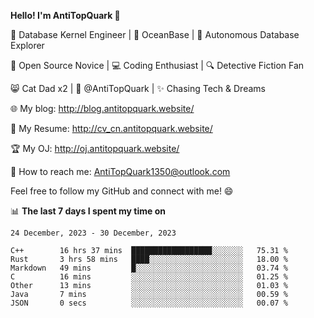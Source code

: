 
**Hello! I'm AntiTopQuark 👋**

🔧 Database Kernel Engineer | 🌊 OceanBase | 🤖 Autonomous Database Explorer

🌱 Open Source Novice | 💻 Coding Enthusiast | 🔍 Detective Fiction Fan

😸 Cat Dad x2 | 🎉 @AntiTopQuark | ✨ Chasing Tech & Dreams

🌐 My blog: http://blog.antitopquark.website/

📄 My Resume: http://cv_cn.antitopquark.website/

🏆 My OJ: http://oj.antitopquark.website/

📧 How to reach me: AntiTopQuark1350@outlook.com

Feel free to follow my GitHub and connect with me! 😄

📊 **The last 7 days I spent my time on** 

<!--START_SECTION:waka-->
```text
24 December, 2023 - 30 December, 2023

C++        16 hrs 37 mins  ██████████████████░░░░░░░   75.31 % 
Rust       3 hrs 58 mins   ████░░░░░░░░░░░░░░░░░░░░░   18.00 % 
Markdown   49 mins         █░░░░░░░░░░░░░░░░░░░░░░░░   03.74 % 
C          16 mins         ░░░░░░░░░░░░░░░░░░░░░░░░░   01.25 % 
Other      13 mins         ░░░░░░░░░░░░░░░░░░░░░░░░░   01.03 % 
Java       7 mins          ░░░░░░░░░░░░░░░░░░░░░░░░░   00.59 % 
JSON       0 secs          ░░░░░░░░░░░░░░░░░░░░░░░░░   00.07 %
```
<!--END_SECTION:waka-->


